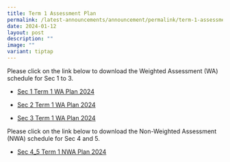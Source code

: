 ```yaml
---
title: Term 1 Assessment Plan
permalink: /latest-announcements/announcement/permalink/term-1-assessment-plan/
date: 2024-01-12
layout: post
description: ""
image: ""
variant: tiptap
---
```

<p>Please click on the link below to download the Weighted Assessment (WA) schedule for Sec 1 to 3.</p><p></p><ul data-tight="true" class="tight"><li><p><a href="/files/S1_2024_Term_1_Weighted_Assessment__Overall_Schedule_12_Jan.pdf" rel="noopener noreferrer nofollow" target="_blank">Sec 1 Term 1 WA Plan 2024</a></p></li><li><p><a href="/files/S2_2024_Term_1_Weighted_Assessment__Overall_Schedule_12_Jan.pdf" rel="noopener noreferrer nofollow" target="_blank">Sec 2 Term 1 WA Plan 2024</a></p></li><li><p><a href="/files/S3_2024_Term_1_Weighted_Assessment__Overall_Schedule_12_Jan.pdf" rel="noopener noreferrer nofollow" target="_blank">Sec 3 Term 1 WA Plan 2024</a></p></li></ul><p>Please click on the link below to download the Non-Weighted Assessment (NWA) schedule for Sec 4 and 5.</p><ul data-tight="true" class="tight"><li><p><a href="/files/S4_5_2024_Term_1_Weighted_Assessment__Overall_Schedule_12_Jan_.pdf" rel="noopener noreferrer nofollow" target="_blank">Sec 4_5 Term 1 NWA Plan 2024</a></p></li></ul><p></p><p></p>